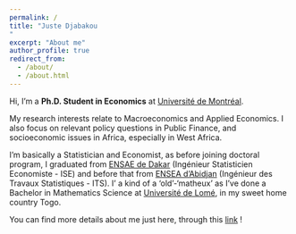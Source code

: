 ```yaml
---
permalink: /
title: "Juste Djabakou      
"
excerpt: "About me"
author_profile: true
redirect_from: 
  - /about/
  - /about.html
---
```

      




  
Hi, I’m a **Ph.D. Student in Economics** at [Université de Montréal](https://sceco.umontreal.ca/).    

My research interests relate to Macroeconomics and Applied Economics. I also focus on relevant policy questions in Public Finance, and socioeconomic issues in Africa, especially in West Africa.

I’m basically a Statistician and Economist, as before joining doctoral program, I graduated from [ENSAE de Dakar](http://ensae.sn/) (Ingénieur Statisticien Economiste - ISE) and before that from [ENSEA d’Abidjan](https://ensea.ed.ci/) (Ingénieur des Travaux Statistiques - ITS). I’ a kind of a ‘old’-‘matheux’ as I’ve done a Bachelor in Mathematics Science at [Université de Lomé](https://www.univ-lome.tg/), in my sweet home country Togo.

You can find more details about me just here, through this [link]() ! 
